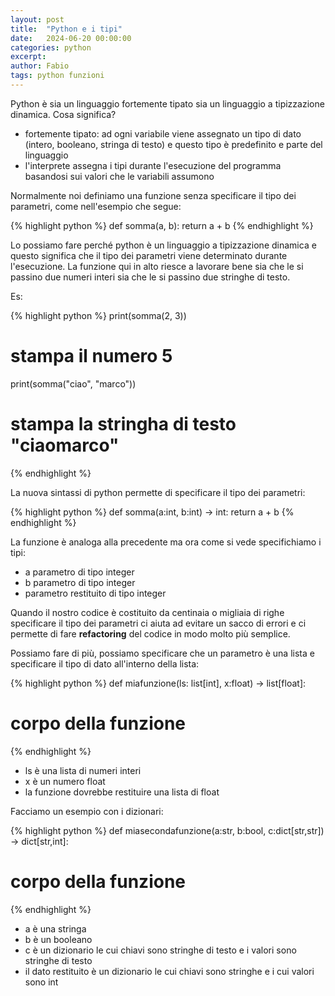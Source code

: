 ```yaml
---
layout: post
title:  "Python e i tipi"
date:   2024-06-20 00:00:00
categories: python
excerpt: 
author: Fabio
tags: python funzioni
---
```


Python è sia un linguaggio fortemente tipato sia un linguaggio a tipizzazione dinamica. Cosa significa?

* fortemente tipato: ad ogni variabile viene assegnato un tipo di dato (intero, booleano, stringa di testo) e questo tipo è predefinito e parte del linguaggio
* l'interprete assegna i tipi durante l'esecuzione del programma basandosi sui valori che le variabili assumono

Normalmente noi definiamo una funzione senza specificare il tipo dei parametri, come nell'esempio che segue:

{% highlight python %}
def somma(a, b):
  return a + b
{% endhighlight %}

Lo possiamo fare perché python è un linguaggio a tipizzazione dinamica e questo significa che il tipo dei parametri viene determinato durante l'esecuzione.
La funzione qui in alto riesce a lavorare bene sia che le si passino due numeri interi sia che le si passino due stringhe di testo.

Es:

{% highlight python %}
print(somma(2, 3))
# stampa il numero 5
print(somma("ciao", "marco"))
# stampa la stringha di testo "ciaomarco"
{% endhighlight %}

La nuova sintassi di python permette di specificare il tipo dei parametri:

{% highlight python %}
def somma(a:int, b:int) -> int:
  return a + b
{% endhighlight %}

La funzione è analoga alla precedente ma ora come si vede specifichiamo i tipi:

* a parametro di tipo integer
* b parametro di tipo integer
* parametro restituito di tipo integer

Quando il nostro codice è costituito da centinaia o migliaia di righe specificare il tipo dei parametri ci aiuta ad evitare un sacco di errori e ci permette di fare **refactoring** del codice in modo molto più semplice.

Possiamo fare di più, possiamo specificare che un parametro è una lista e specificare il tipo di dato all'interno della lista:

{% highlight python %}
def miafunzione(ls: list[int], x:float) -> list[float]:
  # corpo della funzione
{% endhighlight %}

* ls è una lista di numeri interi
* x è un numero float 
* la funzione dovrebbe restituire una lista di float

Facciamo un esempio con i dizionari:

{% highlight python %}
def miasecondafunzione(a:str, b:bool, c:dict[str,str]) -> dict[str,int]:
  # corpo della funzione
{% endhighlight %}

* a è una stringa
* b è un booleano
* c è un dizionario le cui chiavi sono stringhe di testo e i valori sono stringhe di testo
* il dato restituito è un dizionario le cui chiavi sono stringhe e i cui valori sono int

